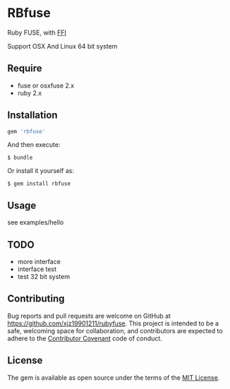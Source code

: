 # RBfuse

Ruby FUSE, with [FFI](https://github.com/ffi/ffi)

Support OSX And Linux 64 bit system

## Require  

* fuse or osxfuse 2.x
* ruby 2.x

## Installation


```ruby
gem 'rbfuse'
```

And then execute:

    $ bundle

Or install it yourself as:

    $ gem install rbfuse

## Usage

see examples/hello

## TODO

* more interface
* interface test
* test 32 bit system

## Contributing

Bug reports and pull requests are welcome on GitHub at https://github.com/xjz19901211/rubyfuse. This project is intended to be a safe, welcoming space for collaboration, and contributors are expected to adhere to the [Contributor Covenant](contributor-covenant.org) code of conduct.


## License

The gem is available as open source under the terms of the [MIT License](http://opensource.org/licenses/MIT).

